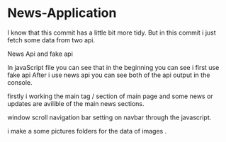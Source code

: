 # News-Application

I know that this commit has a little bit more tidy. But in this commit i just fetch some data from two api.

News Api and fake api

In javaScript file you can see that in the beginning you can see i first use fake api 
After i use news api you can see both of the api output in the console.

firstly i working the main tag / section of main page and some news or updates are avilible of the main news sections.

window scroll navigation bar setting on navbar through the javascript.

i make a some pictures folders for the data of images .